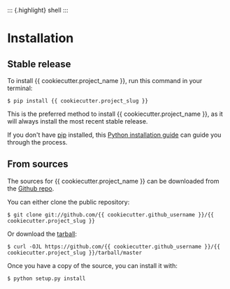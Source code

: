 ::: {.highlight}
shell
:::

Installation
============

Stable release
--------------

To install {{ cookiecutter.project\_name }}, run this command in your
terminal:

``` {.sourceCode .console}
$ pip install {{ cookiecutter.project_slug }}
```

This is the preferred method to install {{ cookiecutter.project\_name
}}, as it will always install the most recent stable release.

If you don\'t have [pip](https://pip.pypa.io) installed, this [Python
installation
guide](http://docs.python-guide.org/en/latest/starting/installation/)
can guide you through the process.

From sources
------------

The sources for {{ cookiecutter.project\_name }} can be downloaded from
the [Github
repo](https://github.com/%7B%7B%20cookiecutter.github_username%20%7D%7D/%7B%7B%20cookiecutter.project_slug%20%7D%7D).

You can either clone the public repository:

``` {.sourceCode .console}
$ git clone git://github.com/{{ cookiecutter.github_username }}/{{ cookiecutter.project_slug }}
```

Or download the
[tarball](https://github.com/%7B%7B%20cookiecutter.github_username%20%7D%7D/%7B%7B%20cookiecutter.project_slug%20%7D%7D/tarball/master):

``` {.sourceCode .console}
$ curl -OJL https://github.com/{{ cookiecutter.github_username }}/{{ cookiecutter.project_slug }}/tarball/master
```

Once you have a copy of the source, you can install it with:

``` {.sourceCode .console}
$ python setup.py install
```
